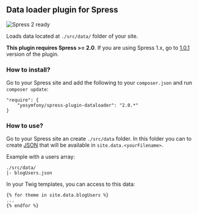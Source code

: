 ## Data loader plugin for Spress

![Spress 2 ready](https://img.shields.io/badge/Spress%202-ready-brightgreen.svg)

Loads data located at `./src/data/` folder of your site.

**This plugin requires Spress >= 2.0**. If you are using Spress 1.x, go to [1.0.1](https://github.com/yosymfony/Spress-plugin-more-tag/releases/tag/v1.0.1) version of the plugin.

### How to install?

Go to your Spress site and add the following to your `composer.json` and run 
`composer update`:

```
"require": {
    "yosymfony/spress-plugin-dataloader": "2.0.*"
}
```

### How to use?

Go to your Spress site an create `./src/data` folder. In this folder you can to create
[JSON](http://en.wikipedia.org/wiki/JSON) that will be available in `site.data.<yourFilename>`.

Example with a users array:

```
./src/data/
|- blogUsers.json
```

In your Twig templates, you can access to this data:

```
{% for theme in site.data.blogUsers %}
...
{% endfor %}
```
